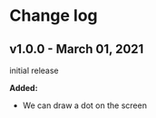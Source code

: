 # Change log

## v1.0.0 - March 01, 2021

initial release

**Added:**
- We can draw a dot on the screen

